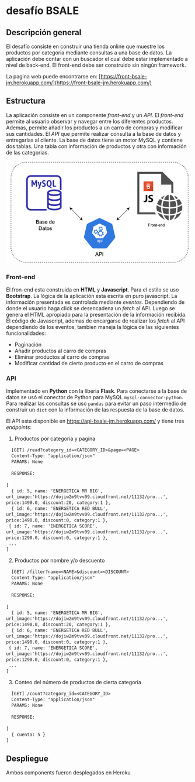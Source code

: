 # desafío BSALE

## Descripción general

El desafío consiste en construir una tienda online que muestre los productos por categoria mediante consultas a una base de datos. La aplicación debe contar con un buscador el cual debe estar implementado a nivel de back-end. El front-end debe ser construido sin ningún framework.

La pagina web puede encontrarse en: [https://front-bsale-jm.herokuapp.com/](https://front-bsale-jm.herokuapp.com/)

## Estructura

La aplicación consiste en un componente *front-end* y un *API*. El *front-end* permite al usuario observar y navegar entre los diferentes productos. Ademas, permite añadir los productos a un carro de compras y modificar sus cantidades. El *API* que permite realizar consulta a la base de datos y entregarlas al cliente. La base de datos tiene un motor MySQL y contiene dos tablas. Una tabla con información de productos y otra con información de las categorias.

![diagrama](diagram.png)

### Front-end

El fron-end esta construida en **HTML** y **Javascript**. Para el estilo se uso **Bootstrap**. La lógica de la aplicación esta escrita en puro javascript.  La información presentada es controlada mediante *eventos*. Dependiendo de donde el usuario haga click se desencadena un *fetch* al API. Luego se genera el HTML apropiado para la presentación de la información recibida. El código de Javascript, ademas de encargarse de realizar los *fetch* al API dependiendo de los eventos, tambien maneja la lógica de las siguientes funcionalidades:

- Paginación
- Añadir productos al carro de compras
- Eliminar productos al carro de compras
- Modificar cantidad de cierto producto en el carro de compras

### API

Implementado en **Python** con la liberia **Flask**. Para conectarse a la base de datos se usó el conector de Python para MySQL `mysql-connector-python`. Para realizar las consultas se uso `pandas` para evitar un paso intermedio de construir un `dict` con la información de las respuesta de la base de datos. 

El API esta disponible en https://api-bsale-jm.herokuapp.com/ y tiene tres *endpoints*:

1. Productos por categoria y pagina
```
  [GET] /read?category_id=<CATEGORY_ID>&page=<PAGE>
  Content-Type: "application/json"
  PARAMS: None

  RESPONSE:

[
  { id: 5, name: 'ENERGETICA MR BIG', url_image:'https://dojiw2m9tvv09.cloudfront.net/11132/pro...', price:1490.0, discount:20, category:1 },
  { id: 6, name: 'ENERGETICA RED BULL', url_image:'https://dojiw2m9tvv09.cloudfront.net/11132/pro...', price:1490.0, discount:0, category:1 },
 { id: 7, name: 'ENERGETICA SCORE', url_image:'https://dojiw2m9tvv09.cloudfront.net/11132/pro...', price:1290.0, discount:0, category:1 },
 ...
]
```

2. Productos por nombre y/o descuento
```
  [GET] /filter?name=<NAME>&discount=<DISCOUNT>
  Content-Type: "application/json"
  PARAMS: None

  RESPONSE:

[
  { id: 5, name: 'ENERGETICA MR BIG', url_image:'https://dojiw2m9tvv09.cloudfront.net/11132/pro...', price:1490.0, discount:20, category:1 },
  { id: 6, name: 'ENERGETICA RED BULL', url_image:'https://dojiw2m9tvv09.cloudfront.net/11132/pro...', price:1490.0, discount:0, category:1 },
 { id: 7, name: 'ENERGETICA SCORE', url_image:'https://dojiw2m9tvv09.cloudfront.net/11132/pro...', price:1290.0, discount:0, category:1 },
 ...
]
```

3. Conteo del número de productos de cierta categoria
```
  [GET] /count?category_id=<CATEGORY_ID>
  Content-Type: "application/json"
  PARAMS: None

  RESPONSE:

[
  { cuenta: 5 }
]
```

## Despliegue

Ambos components fueron desplegados en Heroku
